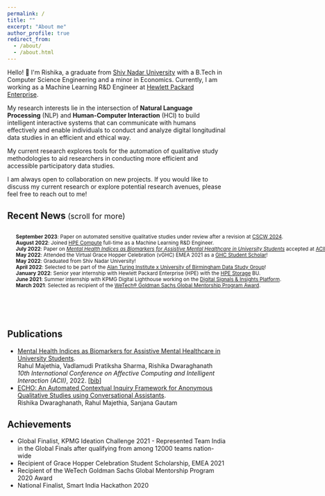 ```yaml
---
permalink: /
title: ""
excerpt: "About me"
author_profile: true
redirect_from: 
  - /about/
  - /about.html
---
```


Hello! 👋 I'm Rishika, a graduate from [Shiv Nadar University](https://snu.edu.in/programs/btech-in-computer-science-engineering/) with a B.Tech in Computer Science Engineering and a minor in Economics. Currently, I am working as a Machine Learning R&D Engineer at [Hewlett Packard Enterprise](https://www.hpe.com/in/en/compute.html?jumpid=ps_n1q8y6im2_aid-520074550&ef_id=Cj0KCQjw4vKpBhCZARIsAOKHoWR-Aj5JEfEv-b70lxhEsGR4qCwlWc85-gBV2Dz246g4q2WppgJ-nvoaAntxEALw_wcB:G:s&s_kwcid=AL!13472!3!657075069960!e!!g!!hpe%20compute!19913506792!148246418066&).

My research interests lie in the intersection of **Natural Language Processing** (NLP) and **Human-Computer Interaction** (HCI) to build intelligent interactive systems that can communicate with humans effectively and enable individuals to conduct and analyze digital longitudinal data studies in an efficient and ethical way. 

My current research explores tools for the automation of qualitative study methodologies to aid researchers in conducting more efficient and accessible participatory data studies.

I am always open to collaboration on new projects. If you would like to discuss my current research or explore potential research avenues, please feel free to reach out to me!


## Recent News <span style="font-size: smaller; font-weight: normal;">(scroll for more)</span>
<div style="width: 800px; height: 200px; overflow: auto; font-size: smaller; ">
<ul>
    <strong>September 2023</strong>: Paper on automated sensitive qualitative studies under review after a revision at <a href="https://cscw.acm.org/2024/">CSCW 2024</a>.<br>
    <strong>August 2022</strong>: Joined <a href="https://www.hpe.com/in/en/compute.html?jumpid=ps_n1q8y6im2_aid-520074550&ef_id=Cj0KCQjw4vKpBhCZARIsAOKHoWQXHniVf189y4-N_ZR73lKUn9KmNZlZ_rhm0PZGZCKwBR68fUj6vckaAotDEALw_wcB:G:s&s_kwcid=AL!13472!3!657075069960!e!!g!!hpe%20compute!19913506792!148246418066&">HPE Compute</a> full-time as a Machine Learning R&D Engineer. <br>
    <strong>July 2022</strong>: Paper on <a href="https://ieeexplore.ieee.org/abstract/document/9953847"><em>Mental Health Indices as Biomarkers for Assistive Mental Healthcare in University Students</em></a> accepted at <a href="https://acii-conf.net/2022/">ACII 2022</a>.<br>
    <strong>May 2022</strong>: Attended the Virtual Grace Hopper Celebration (vGHC) EMEA 2021 as a <a href="https://ghc.anitab.org/ghc-emea-home/student-scholarships">GHC Student Scholar</a>! <br>
    <strong>May 2022</strong>: Graduated from Shiv Nadar University!<br>
    <strong>April 2022</strong>: Selected to be part of the <a href="https://www.birmingham.ac.uk/research/data-science/turing/dsg-participate.aspx">Alan Turing Institute x University of Birmingham Data Study Group</a>!<br>
    <strong>January 2022</strong>: Senior year internship with Hewlett Packard Enterprise (HPE) with the <a href="https://www.hpe.com/in/en/storage.html?jumpid=ps_wjhuvxh1w_aid-520074550&ef_id=Cj0KCQjw4vKpBhCZARIsAOKHoWRBGArA0MM0DnHr_p7WdwrgxtXIChcxMamt8NAC4SQLb57SuwA8MWcaAvL1EALw_wcB:G:s&s_kwcid=AL!13472!3!653027996876!e!!g!!hpe%20storage!19913506792!147852216699&">HPE Storage</a> BU.<br>
    <strong>June 2021</strong>: Summer internship with KPMG Digital Lighthouse working on the <a href="https://dsip.kpmg.com/">Digital Signals & Insights Platform</a>.<br>
    <strong>March 2021</strong>: Selected as recipient of the <a href="https://www.iie.org/programs/wetech/stem-scholarships-for-women/goldman-sachs-scholarship/">WeTech® Goldman Sachs Global Mentorship Program Award</a>.
  </ul>
</div>

## Publications


<ul>
<li><a href="https://ieeexplore.ieee.org/abstract/document/9953847">Mental Health Indices as Biomarkers for Assistive Mental Healthcare in University Students</a>.<br>Rahul Majethia, Vadlamudi Pratiksha Sharma, Rishika Dwaraghanath <i>10th International Conference on Affective Computing and Intelligent Interaction (ACII)</i>, 2022. [<a href="javascript:copy(div0, bib0)">bib</a>]<br>
<div id="div0"></div><div id="bib0" style="display:none">
<div class="bib">
<pre>
        @inproceedings{majethia2022mental,
                title={Mental Health Indices as Biomarkers for Assistive Mental Healthcare in University Students},
                author={Majethia, Rahul and Sharma, Vadlamudi Pratiksha and Dwaraghanath, Rishika},
                booktitle={2022 10th International Conference on Affective Computing and Intelligent Interaction (ACII)},
                pages={1--8},
                year={2022},
                organization={IEEE}
              }
</pre>
</div>
</div> </li>

<li><a href="/publications/Rishika_ECHO.pdf">ECHO: An Automated Contextual Inquiry Framework for Anonymous Qualitative Studies using Conversational Assistants</a>.<br>Rishika Dwaraghanath, Rahul Majethia, Sanjana Gautam<br>
</li>
</ul>

## Achievements
- Global Finalist, KPMG Ideation Challenge 2021 - Represented Team India in the Global Finals after qualifying from among 12000 teams nation-wide
- Recipient of Grace Hopper Celebration Student Scholarship, EMEA 2021
- Recipient of the WeTech Goldman Sachs Global Mentorship Program 2020 Award
- National Finalist, Smart India Hackathon 2020


